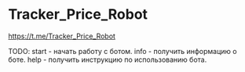 # Tracker_Price_Robot
https://t.me/Tracker_Price_Robot


TODO:
start - начать работу с ботом.
info - получить информацию о боте.
help - получить инструкцию по использованию бота.
